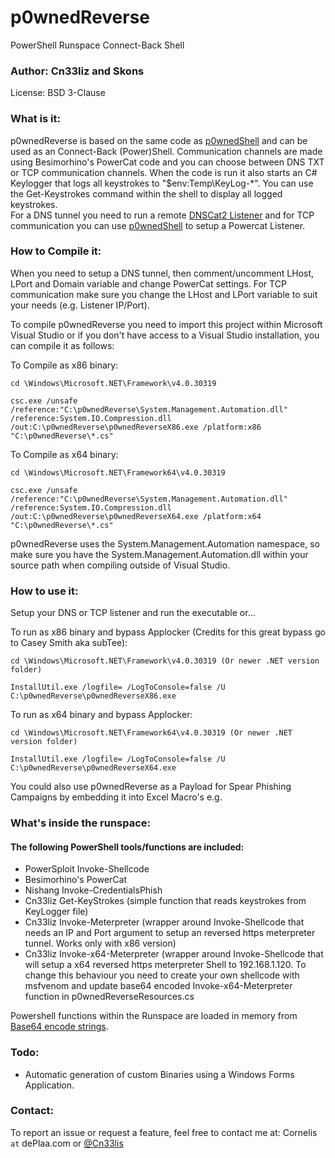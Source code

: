 # p0wnedReverse
PowerShell Runspace Connect-Back Shell

### Author: Cn33liz and Skons

License: BSD 3-Clause

### What is it:

p0wnedReverse is based on the same code as [p0wnedShell](https://github.com/Cn33liz/p0wnedShell) and can be used as an Connect-Back (Power)Shell.
Communication channels are made using Besimorhino's PowerCat code and you can choose between DNS TXT or TCP communication channels.
When the code is run it also starts an C# Keylogger that logs all keystrokes to "$env:Temp\KeyLog-*". You can use the Get-Keystrokes command within the shell to display all logged keystrokes.   
For a DNS tunnel you need to run a remote [DNSCat2 Listener](https://github.com/iagox86/dnscat2) and for TCP communication you can use [p0wnedShell](https://github.com/Cn33liz/p0wnedShell) to setup a Powercat Listener.


### How to Compile it:

When you need to setup a DNS tunnel, then comment/uncomment LHost, LPort and Domain variable and change PowerCat settings.
For TCP communication make sure you change the LHost and LPort variable to suit your needs (e.g. Listener IP/Port).

To compile p0wnedReverse you need to import this project within Microsoft Visual Studio or if you don't have access to a Visual Studio installation, you can compile it as follows:

To Compile as x86 binary:

```
cd \Windows\Microsoft.NET\Framework\v4.0.30319

csc.exe /unsafe /reference:"C:\p0wnedReverse\System.Management.Automation.dll" /reference:System.IO.Compression.dll /out:C:\p0wnedReverse\p0wnedReverseX86.exe /platform:x86 "C:\p0wnedReverse\*.cs"
```

To Compile as x64 binary:

```
cd \Windows\Microsoft.NET\Framework64\v4.0.30319

csc.exe /unsafe /reference:"C:\p0wnedReverse\System.Management.Automation.dll" /reference:System.IO.Compression.dll /out:C:\p0wnedReverse\p0wnedReverseX64.exe /platform:x64 "C:\p0wnedReverse\*.cs"
```

p0wnedReverse uses the System.Management.Automation namespace, so make sure you have the System.Management.Automation.dll within your source path when compiling outside of Visual Studio.

### How to use it:

Setup your DNS or TCP listener and run the executable or...

To run as x86 binary and bypass Applocker (Credits for this great bypass go to Casey Smith aka subTee):

```
cd \Windows\Microsoft.NET\Framework\v4.0.30319 (Or newer .NET version folder)

InstallUtil.exe /logfile= /LogToConsole=false /U C:\p0wnedReverse\p0wnedReverseX86.exe
```

To run as x64 binary and bypass Applocker:

```
cd \Windows\Microsoft.NET\Framework64\v4.0.30319 (Or newer .NET version folder)

InstallUtil.exe /logfile= /LogToConsole=false /U C:\p0wnedReverse\p0wnedReverseX64.exe
```

You could also use p0wnedReverse as a Payload for Spear Phishing Campaigns by embedding it into Excel Macro's e.g.

### What's inside the runspace:

#### The following PowerShell tools/functions are included:

* PowerSploit Invoke-Shellcode
* Besimorhino's PowerCat
* Nishang Invoke-CredentialsPhish
* Cn33liz Get-KeyStrokes (simple function that reads keystrokes from KeyLogger file)
* Cn33liz Invoke-Meterpreter (wrapper around Invoke-Shellcode that needs an IP and Port argument to setup an reversed https meterpreter tunnel. Works only with x86 version)
* Cn33liz Invoke-x64-Meterpreter (wrapper around Invoke-Shellcode that will setup a x64 reversed https meterpreter Shell to 192.168.1.120. To change this behaviour you need to create your own shellcode with msfvenom and update base64 encoded Invoke-x64-Meterpreter function in p0wnedReverseResources.cs


Powershell functions within the Runspace are loaded in memory from
[Base64 encode strings](https://github.com/Cn33liz/p0wnedShell/blob/master/Utilities/PS1ToBase64.ps1).

### Todo:

* Automatic generation of custom Binaries using a Windows Forms Application.

### Contact:

To report an issue or request a feature, feel free to contact me at:
Cornelis ```at``` dePlaa.com or [@Cn33lis](https://twitter.com/Cneelis)
